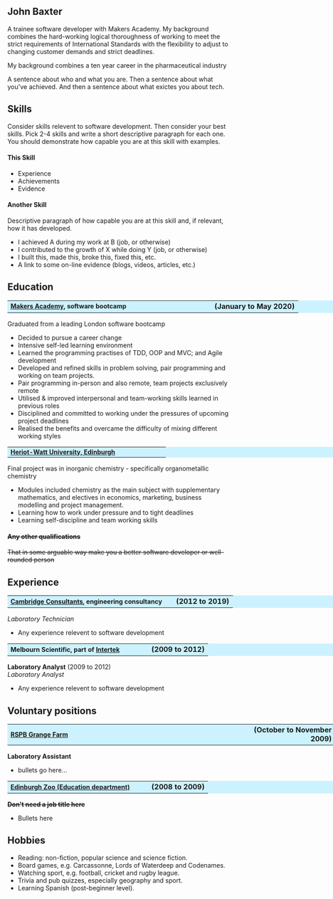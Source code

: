 ## John Baxter

A trainee software developer with Makers Academy. My background combines the hard-working logical thoroughness of working to meet the strict requirements of International Standards with the flexibility to adjust to changing customer demands and strict deadlines. 

My background combines a ten year career in the pharmaceutical industry

A sentence about who and what you are. Then a sentence about what you've achieved. And then a sentence about what exictes you about tech.

## Skills

Consider skills relevent to software development. Then consider your best skills. Pick 2-4 skills and write a short descriptive paragraph for each one. You should demonstrate how capable you are at this skill with examples.

#### This Skill

- Experience
- Achievements
- Evidence

#### Another Skill

Descriptive paragraph of how capable you are at this skill and, if relevant, how it has developed.

- I achieved A during my work at B (job, or otherwise)
- I contributed to the growth of X while doing Y (job, or otherwise)
- I built this, made this, broke this, fixed this, etc.
- A link to some on-line evidence (blogs, videos, articles, etc.)

## Education
<table border="0" style="width: 737px; background-color: #ccf2ff">
  <colgroup>
    <col span="1" style="width: 70%;">
    <col span="1" style="width: 30%;">
  </colgroup>
  <tbody>
    <tr>
      <td style="text-align:left;font-size:14px">
        <b>
          <a href="https://makers.tech/about-us/" target="_blank"; style="color: #1a1a1a">Makers Academy</a>, software bootcamp
        </b>
      </td>
      <td style="text-align:right;">
        <b>
          (January to May 2020)
        </b>
      </td>
    </tr>
  </tbody>
</table>

Graduated from a leading London software bootcamp

- Decided to pursue a career change
- Intensive self-led learning environment
- Learned the programming practises of TDD, OOP and MVC; and Agile development
- Developed and refined skills in problem solving, pair programming and working on team projects.
- Pair programming in-person and also remote, team projects exclusively remote
- Utilised & improved interpersonal and team-working skills learned in previous roles
- Disciplined and committed to working under the pressures of upcoming project deadlines
- Realised the benefits and overcame the difficulty of mixing different working styles


<table border="0" style="width: 737px; background-color: #ccf2ff">
  <colgroup>
    <col span="1" style="width: 70%;">
    <col span="1" style="width: 30%;">
  </colgroup>
  <tbody>
    <tr>
      <td style="text-align:left;font-size:14px">
        <b>
          <a href="https://www.hw.ac.uk/uk/edinburgh.htm" target="_blank"; style="color: #1a1a1a">Heriot-Watt University, Edinburgh</a>
        </b>
      </td>
  </tbody>
</table>

Final project was in inorganic chemistry - specifically organometallic chemistry

- Modules included chemistry as the main subject with supplementary mathematics, and electives in economics, marketing, business modelling and project management.
- Learning how to work under pressure and to tight deadlines
- Learning self-discipline and team working skills

#### ~~Any other qualifications~~

~~That in some arguable way make you a better software developer or well-rounded person~~

## Experience
<table border="0" style="width: 737px; background-color: #ccf2ff">
  <colgroup>
    <col span="1" style="width: 70%;">
    <col span="1" style="width: 30%;">
  </colgroup>
  <tbody>
    <tr>
      <td style="text-align:left;font-size:14px">
        <b>
          <a href="https://www.cambridgeconsultants.com/about-us" target="_blank"; style="color: #1a1a1a">Cambridge Consultants</a>, engineering consultancy
        </b>
      </td>
      <td style="text-align:right;">
        <b>
          (2012 to 2019)
        </b>
      </td>
    </tr>
  </tbody>
</table>

*Laboratory Technician*  
- Any experience relevent to software development

<table border="0" style="width: 737px; background-color: #ccf2ff">
  <colgroup>
    <col span="1" style="width: 70%;">
    <col span="1" style="width: 30%;">
  </colgroup>
  <tbody>
    <tr>
      <td style="text-align:left;font-size:14px">
        <b>
          Melbourn Scientific, part of 
          <a href="https://www.intertek.com/pharmaceutical/melbourn/" target="_blank"; style="color: #1a1a1a">Intertek</a>
        </b>
      </td>
      <td style="text-align:right;">
        <b>
          (2009 to 2012)
        </b>
      </td>
    </tr>
  </tbody>
</table>

**Laboratory Analyst** (2009 to 2012)   
*Laboratory Analyst*  
- Any experience relevent to software development

## Voluntary positions

<table border="0" style="width: 737px; background-color: #ccf2ff">
  <colgroup>
    <col span="1" style="width: 70%;">
    <col span="1" style="width: 30%;">
  </colgroup>
  <tbody>
    <tr>
      <td style="text-align:left;font-size:14px">
        <b>
          <a href="https://www.rspb.org.uk/our-work/conservation/conservation-and-sustainability/farming/hope-farm/the-farm/" target="_blank"; style="color: #1a1a1a">RSPB Grange Farm</a>
        </b>
      </td>
      <td style="text-align:right;">
        <b>
          (October to November 2009)
        </b>
      </td>
    </tr>
  </tbody>
</table>

**Laboratory Assistant**
- bullets go here...

<table border="0" style="width: 737px; background-color: #ccf2ff">
  <colgroup>
    <col span="1" style="width: 70%;">
    <col span="1" style="width: 30%;">
  </colgroup>
  <tbody>
    <tr>
      <td style="text-align:left;font-size:14px">
        <b>
          <a href="https://www.edinburghzoo.org.uk/education/" target="_blank"; style="color: #1a1a1a">Edinburgh Zoo (Education department)</a>
        </b>
      </td>
      <td style="text-align:right;">
        <b>
          (2008 to 2009)
        </b>
      </td>
    </tr>
  </tbody>
</table>

**~~Don't need a job title here~~**
- Bullets here

## Hobbies

- Reading: non-fiction, popular science and science fiction.
- Board games, e.g. Carcassonne, Lords of Waterdeep and Codenames.
- Watching sport, e.g. football, cricket and rugby league.
- Trivia and pub quizzes, especially geography and sport.
- Learning Spanish (post-beginner level).
